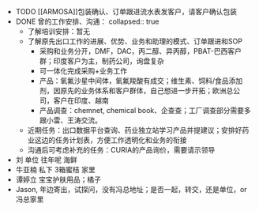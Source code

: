 - TODO [[ARMOSA]]包装确认、订单跟进流水表发客户，请客户确认包装
- DONE 曾的工作安排、沟通：
  collapsed:: true
	- 了解培训安排：暂无
	- 了解原先出口工作的进展、优势、业务和助理的模式、订单跟进和SOP
		- 采购和业务分开，DMF，DAC，丙二醇、异丙醇，PBAT-巴西客户群；印度客户为主，制药公司，询盘复杂
		- 可一体化完成采购+业务工作
		- 产品：氧氟沙星中间体，氧氟羧酸有成交；维生素、饲料/食品添加剂，因原先的业务体系和客户群体，自己想进一步开拓；欧洲总公司，客户在印度、越南
		- 产品调查：chemnet, chemical book、企查查；工厂调查部分需要多跟小雷、王涛交流。
	- 近期任务：出口数据平台查询、药业独立站学习产品并提建议；安排好药业这边的任务计划表，方便工作透明化和业务的衔接
	- 沟通后可考虑补充的任务：CURIA的产品询价，需要请示领导
- 刘 单位 往年呢 海鲜
- 牛亚楠 私下 3箱蜜桔 家里
- 谭婷立 宝宝护肤用品；橘子
- Jason, 年边寄出，试探问，没有冯总地址；是否一起，转交，还是单位，or冯总家里